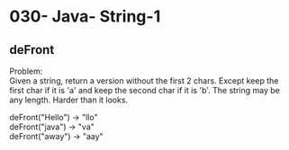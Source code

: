 030- Java- String-1
==================

deFront
-----------

Problem:  
Given a string, return a version without the first 2 chars. Except keep the first char if it is 'a' and keep the second char if it is 'b'. The string may be any length. Harder than it looks. 
>
deFront("Hello") → "llo"  
deFront("java") → "va"  
deFront("away") → "aay"  